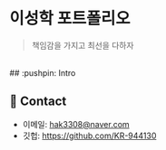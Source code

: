 # 이성학 포트폴리오
> 책임감을 가지고 최선을 다하자
</br>
## :pushpin: Intro

</br>

## :pushpin: Contact
- 이메일: hak3308@naver.com
- 깃헙: https://github.com/KR-944130

</br>
